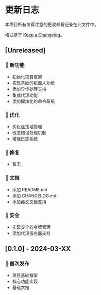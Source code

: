 # 更新日志

本项目所有值得注意的更改都将记录在此文件中。

格式基于 [Keep a Changelog](https://keepachangelog.com/zh-CN/1.0.0/)。

## [Unreleased]

### 🚀 新功能
- 初始化项目框架
- 实现基础的机器人功能
- 添加异步处理支持
- 集成代理功能
- 添加模块化的命令系统

### 🔧 优化
- 优化连接池管理
- 改进错误处理机制
- 增强日志系统

### 🐛 修复
- 暂无

### 📝 文档
- 添加 README.md
- 添加 CHANGELOG.md
- 添加英文文档支持

### 🔐 安全
- 实现安全的令牌管理
- 添加代理服务器支持

## [0.1.0] - 2024-03-XX

### 🎉 首次发布
- 项目基础框架
- 核心功能实现
- 基础文档 
